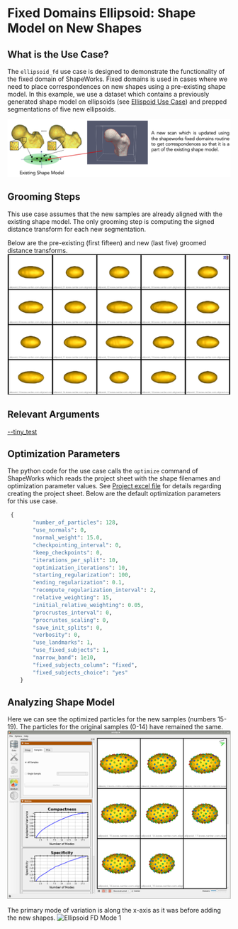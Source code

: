 # Fixed Domains Ellipsoid: Shape Model on New Shapes

## What is the Use Case? 
The `ellipsoid_fd` use case is designed to demonstrate the functionality of the fixed domain of ShapeWorks. Fixed domains is used in cases where we need to place correspondences on new shapes using a pre-existing shape model. In this example, we use a dataset which contains a previously generated shape model on ellipsoids (see [Ellispoid Use Case](ellipsoid.md)) and prepped segmentations of five new ellipsoids.

![Fixed Domains](../../img/use-cases/fixed-domains.png)

## Grooming Steps
This use case assumes that the new samples are already aligned with the existing shape model. The only grooming step is computing the signed distance transform for each new segmentation.

Below are the pre-existing (first fifteen) and new (last five) groomed distance transforms.
![Fixed domain ellipsoid distance transforms](../../img/use-cases/ellipsoids_fd_input.png)

## Relevant Arguments
[--tiny_test](../use-cases.md#-tiny_test)

## Optimization Parameters
The python code for the use case calls the `optimize` command of ShapeWorks which reads the project sheet with the shape filenames and optimization parameter values. See [Project excel file](../../workflow/parameters.md#project-excel-file) for details regarding creating the project sheet.
Below are the default optimization parameters for this use case.

```python
 {
        "number_of_particles": 128,
        "use_normals": 0,
        "normal_weight": 15.0,
        "checkpointing_interval": 0,
        "keep_checkpoints": 0,
        "iterations_per_split": 10,
        "optimization_iterations": 10,
        "starting_regularization": 100,
        "ending_regularization": 0.1,
        "recompute_regularization_interval": 2,
        "relative_weighting": 15,
        "initial_relative_weighting": 0.05,
        "procrustes_interval": 0,
        "procrustes_scaling": 0,
        "save_init_splits": 0,
        "verbosity": 0,
        "use_landmarks": 1,
        "use_fixed_subjects": 1,
        "narrow_band": 1e10,
        "fixed_subjects_column": "fixed",
        "fixed_subjects_choice": "yes"
    }
```

## Analyzing Shape Model

Here we can see the optimized particles for the new samples (numbers 15-19). The particles for the original samples (0-14) have remained the same.
![Ellipsoid FD Optimization](../../img/use-cases/ellipsoid_fd.png)

The primary mode of variation is along the x-axis as it was before adding the new shapes.
![Ellipsoid FD Mode 1](https://sci.utah.edu/~shapeworks/doc-resources/gifs/ellipsoid_fd_mode1.gif)

